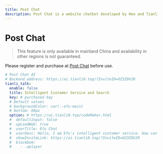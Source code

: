 ```yaml
---
title: Post Chat
description: Post Chat is a website chatbot developed by Heo and Tianli.
---
```


# Post Chat

> This feature is only available in mainland China and availability in other regions is not guaranteed.

Please register and purchase at [Post Chat](https://ai.tianli0.top/?InviteID=OZ3Z0V2R) before use.

```yaml
# Post Chat AI
# Backend address: https://ai.tianli0.top/?InviteID=OZ3Z0V2R
tianli_talk:
  enable: false
  title: Intelligent Customer Service and Search
  key: # purchased key
  # Default values
  # backgroundColor: var(--efu-main)
  # bottom: 60px
  option: # https://ai.tianli0.top/codeMaker.html
  #  defaultInput: false
  #  upLoadWeb: true
  #  userTitle: Efu Chat
  #  userDesc: Hello, I am Efu's intelligent customer service. How can I assist you?
  #  showInviteLink: https://ai.tianli0.top/?InviteID=OZ3Z0V2R
  #  blackDom:
  #    - .aplayer
```